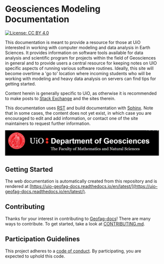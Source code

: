 # Geosciences Modeling Documentation

[![License: CC BY 4.0](https://img.shields.io/badge/License-CC%20BY%204.0-lightgrey.svg)](https://creativecommons.org/licenses/by/4.0/)


This documentation is meant to provide a resource for those at UiO interested in working with computer modeling 
and data analysis in Earth Sciences. It provides information on software tools available for data analysis 
and scientific program for projects within the field of Geosciences in general and to provide users a central 
resource for keeping notes on UIO specific aspects of running various software routines. 
Ideally, this site will become overtime a 'go to' location where incoming students who will be working 
with modeling and heavy data analysis on servers can find tips for getting started.


Content herein is generally specific to UiO, as otherwise it is recommended to make posts to [Stack Exchange](https://stackexchange.com/sites)
 and the sites therein.

This documentation uses [RST](http://docutils.sourceforge.net/rst.html) and build documentation with 
[Sphinx](http://www.sphinx-doc.org/en/master/).
 Note that in some cases, the content does not yet exist, in which case you are encouraged to edit and add 
 information, or contact one of the site maintainers to request further information.

<img src="img/geofag.png" alt="Department of Geosciences">

## Getting Started

The web documentation is automatically created from this repository and is rendered at [https://uio-geofag-docs.readthedocs.io/en/latest/](https://uio-geofag-docs.readthedocs.io/en/latest/).

## Contributing

Thanks for your interest in contributing to [Geofag-docs](https://uio-geofag-docs.readthedocs.io/en/latest/)! There are many ways to contribute. To get started, take a look at [CONTRIBUTING.md](CONTRIBUTING.md).

## Participation Guidelines

This project adheres to a [code of conduct](CODE_OF_CONDUCT.md). By participating, you are expected to uphold this code. 


